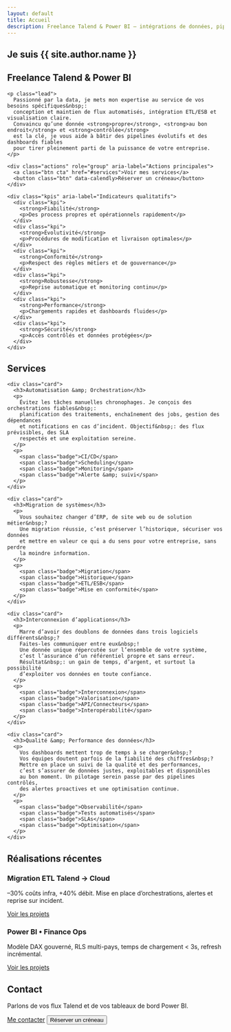 ```yaml
---
layout: default
title: Accueil
description: Freelance Talend & Power BI – intégrations de données, pipelines ETL, modélisation DAX et dashboards performants. Disponibilité rapide, résultats mesurables.
---
```


<section class="hero section" aria-labelledby="hero-title">
  <div>
    <h1 id="hero-title">Je suis {{ site.author.name }}</h1>
    <h2>Freelance Talend &amp; Power BI</h2>

    <p class="lead">
      Passionné par la data, je mets mon expertise au service de vos besoins spécifiques&nbsp;:
      conception et maintien de flux automatisés, intégration ETL/ESB et visualisation claire.
      Convaincu qu’une donnée <strong>propre</strong>, <strong>au bon endroit</strong> et <strong>contrôlée</strong>
      est la clé, je vous aide à bâtir des pipelines évolutifs et des dashboards fiables
      pour tirer pleinement parti de la puissance de votre entreprise.
    </p>

    <div class="actions" role="group" aria-label="Actions principales">
      <a class="btn cta" href="#services">Voir mes services</a>
      <button class="btn" data-calendly>Réserver un créneau</button>
    </div>

    <div class="kpis" aria-label="Indicateurs qualitatifs">
      <div class="kpi">
        <strong>Fiabilité</strong>
        <p>Des process propres et opérationnels rapidement</p>
      </div>
      <div class="kpi">
        <strong>Évolutivité</strong>
        <p>Procédures de modification et livraison optimales</p>
      </div>
      <div class="kpi">
        <strong>Conformité</strong>
        <p>Respect des règles métiers et de gouvernance</p>
      </div>
      <div class="kpi">
        <strong>Robustesse</strong>
        <p>Reprise automatique et monitoring continu</p>
      </div>
      <div class="kpi">
        <strong>Performance</strong>
        <p>Chargements rapides et dashboards fluides</p>
      </div>
      <div class="kpi">
        <strong>Sécurité</strong>
        <p>Accès contrôlés et données protégées</p>
      </div>
    </div>
  </div>
</section>

<section id="services" class="section" aria-labelledby="services-title">
  <h2 id="services-title">Services</h2>
  <!-- Utilise cols-2 (défini dans styles.css) pour un beau 2×2 responsive -->
  <div class="grid cols-2">

    <div class="card">
      <h3>Automatisation &amp; Orchestration</h3>
      <p>
        Évitez les tâches manuelles chronophages. Je conçois des orchestrations fiables&nbsp;:
        planification des traitements, enchaînement des jobs, gestion des dépendances
        et notifications en cas d’incident. Objectif&nbsp;: des flux prévisibles, des SLA
        respectés et une exploitation sereine.
      </p>
      <p>
        <span class="badge">CI/CD</span>
        <span class="badge">Scheduling</span>
        <span class="badge">Monitoring</span>
        <span class="badge">Alerte &amp; suivi</span>
      </p>
    </div>

    <div class="card">
      <h3>Migration de systèmes</h3>
      <p>
        Vous souhaitez changer d’ERP, de site web ou de solution métier&nbsp;?
        Une migration réussie, c’est préserver l’historique, sécuriser vos données
        et mettre en valeur ce qui a du sens pour votre entreprise, sans perdre
        la moindre information.
      </p>
      <p>
        <span class="badge">Migration</span>
        <span class="badge">Historique</span>
        <span class="badge">ETL/ESB</span>
        <span class="badge">Mise en conformité</span>
      </p>
    </div>

    <div class="card">
      <h3>Interconnexion d’applications</h3>
      <p>
        Marre d’avoir des doublons de données dans trois logiciels différents&nbsp;?
        Faites-les communiquer entre eux&nbsp;!
        Une donnée unique répercutée sur l’ensemble de votre système,
        c’est l’assurance d’un référentiel propre et sans erreur.
        Résultat&nbsp;: un gain de temps, d’argent, et surtout la possibilité
        d’exploiter vos données en toute confiance.
      </p>
      <p>
        <span class="badge">Interconnexion</span>
        <span class="badge">Valorisation</span>
        <span class="badge">API/Connecteurs</span>
        <span class="badge">Interopérabilité</span>
      </p>
    </div>

    <div class="card">
      <h3>Qualité &amp; Performance des données</h3>
      <p>
        Vos dashboards mettent trop de temps à se charger&nbsp;?
        Vos équipes doutent parfois de la fiabilité des chiffres&nbsp;?
        Mettre en place un suivi de la qualité et des performances,
        c’est s’assurer de données justes, exploitables et disponibles
        au bon moment. Un pilotage serein passe par des pipelines contrôlés,
        des alertes proactives et une optimisation continue.
      </p>
      <p>
        <span class="badge">Observabilité</span>
        <span class="badge">Tests automatisés</span>
        <span class="badge">SLAs</span>
        <span class="badge">Optimisation</span>
      </p>
    </div>

  </div>
</section>

<section class="section" aria-labelledby="cases-title">
  <h2 id="cases-title">Réalisations récentes</h2>
  <div class="grid cols-2">
    <div class="card">
      <h3>Migration ETL Talend → Cloud</h3>
      <p class="lead">–30% coûts infra, +40% débit. Mise en place d’orchestrations, alertes et reprise sur incident.</p>
      <a class="btn" href="/portfolio.html">Voir les projets</a>
    </div>
    <div class="card">
      <h3>Power BI • Finance Ops</h3>
      <p class="lead">Modèle DAX gouverné, RLS multi-pays, temps de chargement &lt; 3s, refresh incrémental.</p>
      <a class="btn" href="/portfolio.html">Voir les projets</a>
    </div>
  </div>
</section>

<section id="contact" class="section" aria-labelledby="contact-title">
  <h2 id="contact-title">Contact</h2>
  <p class="lead">Parlons de vos flux Talend et de vos tableaux de bord Power BI.</p>
  <div class="actions" role="group" aria-label="Contact">
    <a class="btn cta" href="mailto:{{ site.author.email }}">Me contacter</a>
    <button class="btn" data-calendly>Réserver un créneau</button>
  </div>
</section>
